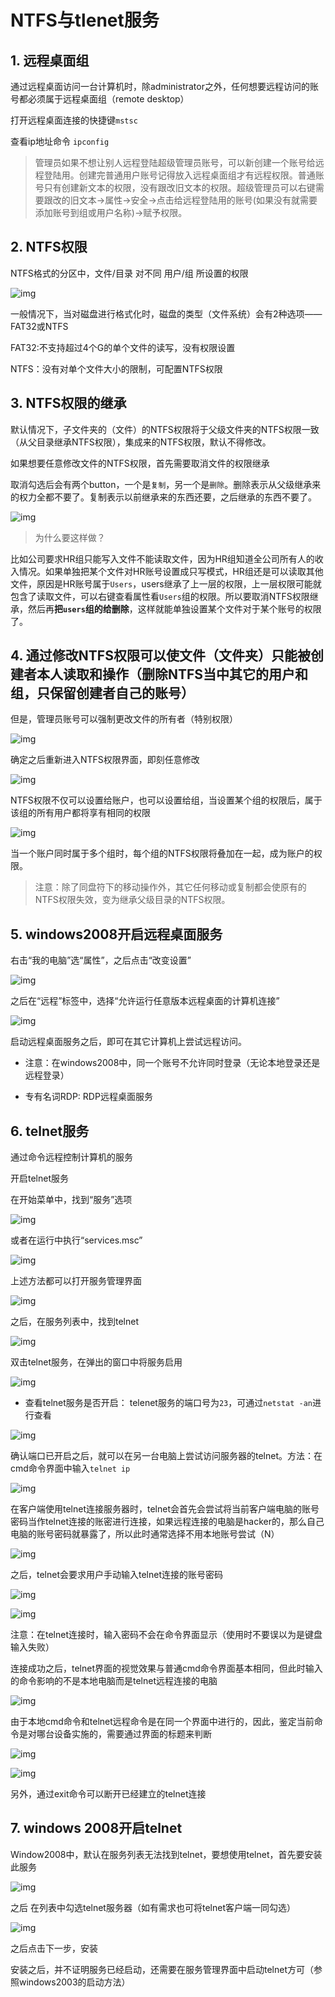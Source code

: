 # NTFS与tlenet服务
## 1. 远程桌面组

通过远程桌面访问一台计算机时，除administrator之外，任何想要远程访问的账号都必须属于远程桌面组（remote desktop）

打开远程桌面连接的快捷键`mstsc`

查看ip地址命令 `ipconfig`

> 管理员如果不想让别人远程登陆超级管理员账号，可以新创建一个账号给远程登陆用。创建完普通用户账号记得放入远程桌面组才有远程权限。普通账号只有创建新文本的权限，没有跟改旧文本的权限。超级管理员可以右键需要跟改的旧文本→属性→安全→点击给远程登陆用的账号(如果没有就需要添加账号到组或用户名称)→赋予权限。

## 2. NTFS权限

NTFS格式的分区中，文件/目录 对不同 用户/组 所设置的权限

![img](https://github.com/AlphaXiao/CTF-Windows-Security/blob/main/Days/pictures/%E5%9B%BE%E7%89%87174.png) 

一般情况下，当对磁盘进行格式化时，磁盘的类型（文件系统）会有2种选项——FAT32或NTFS

FAT32:不支持超过4个G的单个文件的读写，没有权限设置

NTFS：没有对单个文件大小的限制，可配置NTFS权限


## 3. NTFS权限的继承

默认情况下，子文件夹的（文件）的NTFS权限将于父级文件夹的NTFS权限一致（从父目录继承NTFS权限），集成来的NTFS权限，默认不得修改。

如果想要任意修改文件的NTFS权限，首先需要取消文件的权限继承

取消勾选后会有两个button，一个是`复制`，另一个是`删除`。删除表示从父级继承来的权力全都不要了。复制表示以前继承来的东西还要，之后继承的东西不要了。

![img](https://github.com/AlphaXiao/CTF-Windows-Security/blob/main/Days/pictures/%E5%9B%BE%E7%89%87175.png) 

> 为什么要这样做？ 

比如公司要求HR组只能写入文件不能读取文件，因为HR组知道全公司所有人的收入情况。如果单独把某个文件对HR账号设置成只写模式，HR组还是可以读取其他文件，原因是HR账号属于`Users`，users继承了上一层的权限，上一层权限可能就包含了读取文件，可以右键查看属性看`Users`组的权限。所以要取消NTFS权限继承，然后再**把`users`组的给删除**，这样就能单独设置某个文件对于某个账号的权限了。

## 4. 通过修改NTFS权限可以使文件（文件夹）只能被创建者本人读取和操作（删除NTFS当中其它的用户和组，只保留创建者自己的账号）

但是，管理员账号可以强制更改文件的所有者（特别权限）

![img](https://github.com/AlphaXiao/CTF-Windows-Security/blob/main/Days/pictures/%E5%9B%BE%E7%89%87176.png) 

确定之后重新进入NTFS权限界面，即刻任意修改

![img](https://github.com/AlphaXiao/CTF-Windows-Security/blob/main/Days/pictures/%E5%9B%BE%E7%89%87177.png) 


NTFS权限不仅可以设置给账户，也可以设置给组，当设置某个组的权限后，属于该组的所有用户都将享有相同的权限

![img](https://github.com/AlphaXiao/CTF-Windows-Security/blob/main/Days/pictures/%E5%9B%BE%E7%89%87178.png) 
 

当一个账户同时属于多个组时，每个组的NTFS权限将叠加在一起，成为账户的权限。

 

> 注意：除了同盘符下的移动操作外，其它任何移动或复制都会使原有的NTFS权限失效，变为继承父级目录的NTFS权限。

 

## 5. windows2008开启远程桌面服务

右击“我的电脑”选“属性”，之后点击“改变设置”


![img](https://github.com/AlphaXiao/CTF-Windows-Security/blob/main/Days/pictures/%E5%9B%BE%E7%89%87179.png) 


之后在“远程”标签中，选择“允许运行任意版本远程桌面的计算机连接”


![img](https://github.com/AlphaXiao/CTF-Windows-Security/blob/main/Days/pictures/%E5%9B%BE%E7%89%87180.png) 
 

启动远程桌面服务之后，即可在其它计算机上尝试远程访问。

 

- 注意：在windows2008中，同一个账号不允许同时登录（无论本地登录还是远程登录）

 

- 专有名词RDP: RDP远程桌面服务

 

## 6. telnet服务

通过命令远程控制计算机的服务

 

开启telnet服务

 

在开始菜单中，找到“服务”选项

![img](https://github.com/AlphaXiao/CTF-Windows-Security/blob/main/Days/pictures/%E5%9B%BE%E7%89%87181.png) 
 

或者在运行中执行“services.msc”

![img](https://github.com/AlphaXiao/CTF-Windows-Security/blob/main/Days/pictures/%E5%9B%BE%E7%89%87182.png) 

上述方法都可以打开服务管理界面

![img](https://github.com/AlphaXiao/CTF-Windows-Security/blob/main/Days/pictures/%E5%9B%BE%E7%89%87183.png) 

之后，在服务列表中，找到telnet

![img](https://github.com/AlphaXiao/CTF-Windows-Security/blob/main/Days/pictures/%E5%9B%BE%E7%89%87184.png) 

双击telnet服务，在弹出的窗口中将服务启用

![img](https://github.com/AlphaXiao/CTF-Windows-Security/blob/main/Days/pictures/%E5%9B%BE%E7%89%87185.png) 

- 查看telnet服务是否开启： telenet服务的端口号为`23`，可通过`netstat -an`进行查看

![img](https://github.com/AlphaXiao/CTF-Windows-Security/blob/main/Days/pictures/%E5%9B%BE%E7%89%87186.png) 

确认端口已开启之后，就可以在另一台电脑上尝试访问服务器的telnet。方法：在cmd命令界面中输入`telnet ip`

![img](https://github.com/AlphaXiao/CTF-Windows-Security/blob/main/Days/pictures/%E5%9B%BE%E7%89%87187.png) 
 

在客户端使用telnet连接服务器时，telnet会首先会尝试将当前客户端电脑的账号密码当作telnet连接的账密进行连接，如果远程连接的电脑是hacker的，那么自己电脑的账号密码就暴露了，所以此时通常选择不用本地账号尝试（N）

![img](https://github.com/AlphaXiao/CTF-Windows-Security/blob/main/Days/pictures/%E5%9B%BE%E7%89%87188.png) 

之后，telnet会要求用户手动输入telnet连接的账号密码

![img](https://github.com/AlphaXiao/CTF-Windows-Security/blob/main/Days/pictures/%E5%9B%BE%E7%89%87189.png) 

![img](https://github.com/AlphaXiao/CTF-Windows-Security/blob/main/Days/pictures/%E5%9B%BE%E7%89%87190.png) 

注意：在telnet连接时，输入密码不会在命令界面显示（使用时不要误以为是键盘输入失败）

连接成功之后，telnet界面的视觉效果与普通cmd命令界面基本相同，但此时输入的命令影响的不是本地电脑而是telnet远程连接的电脑

![img](https://github.com/AlphaXiao/CTF-Windows-Security/blob/main/Days/pictures/%E5%9B%BE%E7%89%87191.png) 

 

由于本地cmd命令和telnet远程命令是在同一个界面中进行的，因此，鉴定当前命令是对哪台设备实施的，需要通过界面的标题来判断

![img](https://github.com/AlphaXiao/CTF-Windows-Security/blob/main/Days/pictures/%E5%9B%BE%E7%89%87192.png) 

![img](https://github.com/AlphaXiao/CTF-Windows-Security/blob/main/Days/pictures/%E5%9B%BE%E7%89%87193.png) 
 

另外，通过exit命令可以断开已经建立的telnet连接

 

## 7. windows 2008开启telnet

Window2008中，默认在服务列表无法找到telnet，要想使用telnet，首先要安装此服务

![img](https://github.com/AlphaXiao/CTF-Windows-Security/blob/main/Days/pictures/%E5%9B%BE%E7%89%87194.png) 

之后 在列表中勾选telnet服务器（如有需求也可将telnet客户端一同勾选）

![img](https://github.com/AlphaXiao/CTF-Windows-Security/blob/main/Days/pictures/%E5%9B%BE%E7%89%87195.png) 

之后点击下一步，安装

安装之后，并不证明服务已经启动，还需要在服务管理界面中启动telnet方可（参照windows2003的启动方法）

 

 

 
